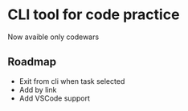 # CLI tool for code practice

Now avaible only codewars

## Roadmap

- Exit from cli when task selected
- Add by link
- Add VSCode support
